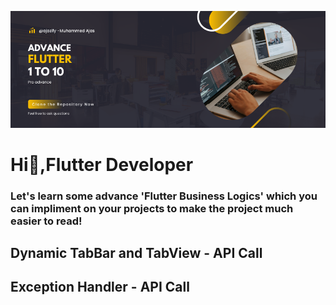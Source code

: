 [![MasterHead](https://raw.githubusercontent.com/ajazify/git_image/main/flutter%20advance.png)](https://linkedin/in/ajazify)
<h1 align="left">Hi👋,Flutter Developer</h1>
<h3 align="left"> Let's learn some advance 'Flutter Business Logics' which you can impliment on your projects to make the project much easier to read!</h3>
<div>   </div>

<h2 align="left">Dynamic TabBar and TabView - API Call</h2>
<h2 align="left">Exception Handler - API Call</h2>
